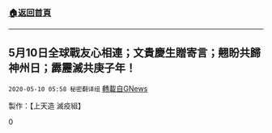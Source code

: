 ###  [:house:返回首頁](https://github.com/ourhimalayas/txt)
---

## 5月10日全球戰友心相連；文貴慶生贈寄言；翹盼共歸神州日；霹靂滅共庚子年！
`2020-05-10 05:58 秘密翻译组` [轉載自GNews](https://gnews.org/zh-hant/199237/)

製作：【上天造 滅疫組】

0
